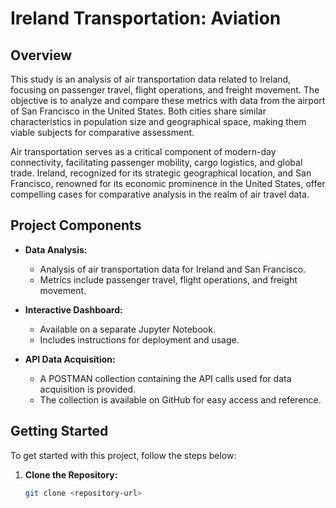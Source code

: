 # Ireland Transportation: Aviation

## Overview

This study is an analysis of air transportation data related to Ireland, focusing on passenger travel, flight operations, and freight movement. The objective is to analyze and compare these metrics with data from the airport of San Francisco in the United States. Both cities share similar characteristics in population size and geographical space, making them viable subjects for comparative assessment.

Air transportation serves as a critical component of modern-day connectivity, facilitating passenger mobility, cargo logistics, and global trade. Ireland, recognized for its strategic geographical location, and San Francisco, renowned for its economic prominence in the United States, offer compelling cases for comparative analysis in the realm of air travel data.

## Project Components

- **Data Analysis:** 
  - Analysis of air transportation data for Ireland and San Francisco.
  - Metrics include passenger travel, flight operations, and freight movement.
  
- **Interactive Dashboard:**
  - Available on a separate Jupyter Notebook.
  - Includes instructions for deployment and usage.

- **API Data Acquisition:**
  - A POSTMAN collection containing the API calls used for data acquisition is provided.
  - The collection is available on GitHub for easy access and reference.

## Getting Started

To get started with this project, follow the steps below:

1. **Clone the Repository:**
   ```bash
   git clone <repository-url>
